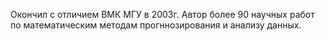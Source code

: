 Окончил с отличием ВМК МГУ в 2003г. Автор более 90 научных работ по математическим методам прогннозирования и анализу данных.

